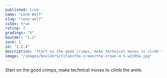 ```yaml
---
published: true
name: "Lone Wolf"
slug: "lone-wolf"
isSds: true
rating: 2
gradings: "5"
boulder: "1.2"
zone: 1
id: "1.2.4"
description: "Start on the good crimps, make technical moves to climb the arete."
image: "/images/boulders/titansthe-crown/the-crown-4-5-w2305w.jpg"
---
```


Start on the good crimps, make technical moves to climb the arete.
